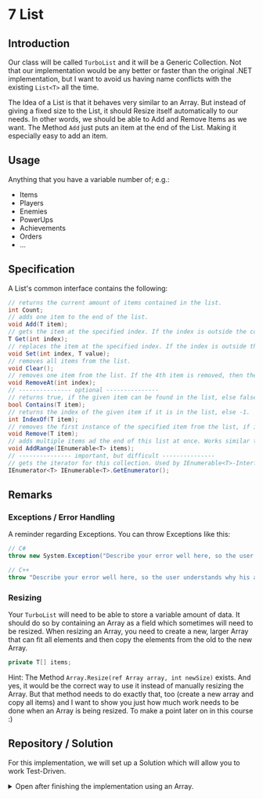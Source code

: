 # 7 List

## Introduction

Our class will be called `TurboList` and it will be a Generic Collection. Not that our implementation would be any better or faster than the original .NET implementation, but I want to avoid us having name conflicts with the existing `List<T>` all the time.

The Idea of a List is that it behaves very similar to an Array. But instead of giving a fixed size to the List, it should Resize itself automatically to our needs. In other words, we should be able to Add and Remove Items as we want. The Method `Add` just puts an item at the end of the List. Making it especially easy to add an item.

## Usage

Anything that you have a variable number of; e.g.:
- Items
- Players
- Enemies
- PowerUps
- Achievements
- Orders
- ...


## Specification

A List's common interface contains the following:

```cs
// returns the current amount of items contained in the list.
int Count;
// adds one item to the end of the list.
void Add(T item);
// gets the item at the specified index. If the index is outside the correct range, an exception is thrown.
T Get(int index);
// replaces the item at the specified index. If the index is outside the correct range, an exception is thrown.
void Set(int index, T value);
// removes all items from the list.
void Clear();
// removes one item from the list. If the 4th item is removed, then the 5th item becomes the 4th, the 6th becomes the 5th and so on.
void RemoveAt(int index);
// --------------- optional ---------------
// returns true, if the given item can be found in the list, else false.
bool Contains(T item);
// returns the index of the given item if it is in the list, else -1.
int IndexOf(T item);
// removes the first instance of the specified item from the list, if it can be found. Works similar to RemoveAt.
void Remove(T item);
// adds multiple items ad the end of this list at once. Works similar to Add.
void AddRange(IEnumerable<T> items);
// --------------- important, but difficult ---------------
// gets the iterator for this collection. Used by IEnumerable<T>-Interface to support foreach.
IEnumerator<T> IEnumerable<T>.GetEnumerator();
```

## Remarks

### Exceptions / Error Handling

A reminder regarding Exceptions. You can throw Exceptions like this:

```cs
// C#
throw new System.Exception("Describe your error well here, so the user understands why his application crashed.");
```

```c++
// C++
throw "Describe your error well here, so the user understands why his application crashed.";
```

### Resizing

Your `TurboList` will need to be able to store a variable amount of data. It should do so by containing an Array as a field which sometimes will need to be resized. When resizing an Array, you need to create a new, larger Array that can fit all elements and then copy the elements from the old to the new Array.

```cs
private T[] items;
```

Hint: The Method `Array.Resize(ref Array array, int newSize)` exists. And yes, it would be the correct way to use it instead of manually resizing the Array. But that method needs to do exactly that, too (create a new array and copy all items) and I want to show you just how much work needs to be done when an Array is being resized. To make a point later on in this course :)

## Repository / Solution

For this implementation, we will set up a Solution which will allow you to work Test-Driven.


<details>
  <summary> Open after finishing the implementation using an Array.</summary>

Have you completed all of the steps for implementing the `TurboList`? Well, then chances are that you did it wrongly. Sorry. Well, not wrong really, but quite wasteful of resources.

Most probably, you resized the Array every time an element is added and probably also when it's removed? Like this:

| Action | List Count | Array Length | Garbage Created |
|:------:|:----------:|:------------:|:---------------:|
|        |     0      |      0       |        0        |
|  Add   |     1      |      1       |       12        |
|  Add   |     2      |      2       |       16        |
|  Add   |     3      |      3       |       20        |
|  Add   |     4      |      4       |       24        |
| Remove |     3      |      3       |       28        |
|  Add   |     4      |      4       |       24        |
|  Add   |     5      |      5       |       28        |

What is the problem with this? Well, every time when the Array needs to be Resized, a new Array is created and the old one is dumped. This Creates Garbage.
- Garbage is the amount of bytes that need to be collected and freed by the Garbage Collector.
- Whenever a Heap Object is no longer referenced, the Garbage Collector needs to free its allocated memory address range, so it can be re-used for new objects.
- The Garbage collected includes:
  - 12 Bytes Overhead of the Array Class
  - 4 Bytes for each `int` Element

 That's a lot of wasted resources. Ideally, your list would do something like this:

| Action | List Count | Array Length | Garbage Created |
|:------:|:----------:|:------------:|:---------------:|
|        |     0      |      0       |        0        |
|  Add   |     1      |      4       |       12*       |
|  Add   |     2      |      4       |        0        |
|  Add   |     3      |      4       |        0        |
|  Add   |     4      |      4       |        0        |
| Remove |     3      |      4       |        0        |
|  Add   |     4      |      4       |        0        |
|  Add   |     5      |      8       |       28        |

*This Garbage could also be reduced to zero, if you use `Array.Empty<int>()` when initializing an empty array.
- The Method returns a shared static empty array.
- Instead of creating a new one.
- This is no problem, since an empty array can never change.

In other words: always make sure that there's some extra space in the buffer. It is quite common to always resize the array to double the size when needing to increase the size. And to never decrease it. This will reduce performance wasted on: Memory Allocation, Copying Memory and Garbage Collection. But it will instead waste resources on some unused Memory (if your list only needs 9 elements, then a buffer for 16 elements is quite wasteful).

This is very common with Algorithms and Data Structures: you either benefit in less Memory Consumption, or better CPU Performance.

</details>